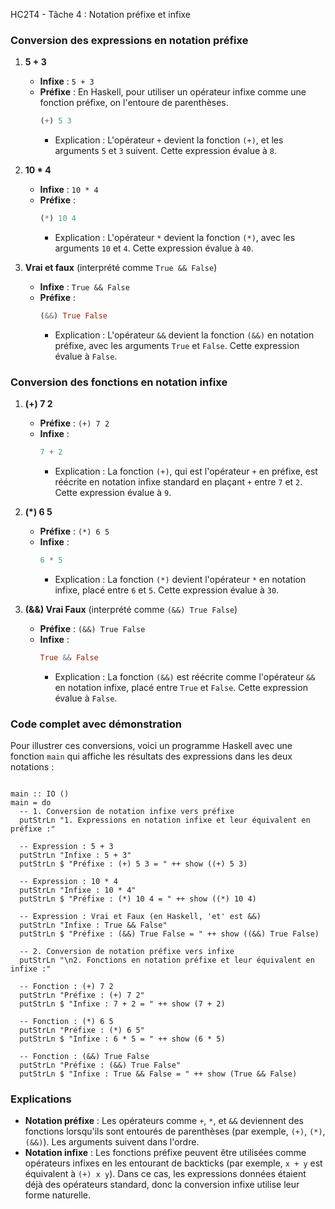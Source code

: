 HC2T4 - Tâche 4 : Notation préfixe et infixe

### Conversion des expressions en notation préfixe

1. **5 + 3**
   - **Infixe** : `5 + 3`
   - **Préfixe** : En Haskell, pour utiliser un opérateur infixe comme une fonction préfixe, on l'entoure de parenthèses.
     ```haskell
     (+) 5 3
     ```
     - Explication : L'opérateur `+` devient la fonction `(+)`, et les arguments `5` et `3` suivent. Cette expression évalue à `8`.

2. **10 * 4**
   - **Infixe** : `10 * 4`
   - **Préfixe** :
     ```haskell
     (*) 10 4
     ```
     - Explication : L'opérateur `*` devient la fonction `(*)`, avec les arguments `10` et `4`. Cette expression évalue à `40`.

3. **Vrai et faux** (interprété comme `True && False`)
   - **Infixe** : `True && False`
   - **Préfixe** :
     ```haskell
     (&&) True False
     ```
     - Explication : L'opérateur `&&` devient la fonction `(&&)` en notation préfixe, avec les arguments `True` et `False`. Cette expression évalue à `False`.

### Conversion des fonctions en notation infixe

1. **(+) 7 2**
   - **Préfixe** : `(+) 7 2`
   - **Infixe** :
     ```haskell
     7 + 2
     ```
     - Explication : La fonction `(+)`, qui est l'opérateur `+` en préfixe, est réécrite en notation infixe standard en plaçant `+` entre `7` et `2`. Cette expression évalue à `9`.

2. **(*) 6 5**
   - **Préfixe** : `(*) 6 5`
   - **Infixe** :
     ```haskell
     6 * 5
     ```
     - Explication : La fonction `(*)` devient l'opérateur `*` en notation infixe, placé entre `6` et `5`. Cette expression évalue à `30`.

3. **(&&) Vrai Faux** (interprété comme `(&&) True False`)
   - **Préfixe** : `(&&) True False`
   - **Infixe** :
     ```haskell
     True && False
     ```
     - Explication : La fonction `(&&)` est réécrite comme l'opérateur `&&` en notation infixe, placé entre `True` et `False`. Cette expression évalue à `False`.

### Code complet avec démonstration

Pour illustrer ces conversions, voici un programme Haskell avec une fonction `main` qui affiche les résultats des expressions dans les deux notations :

```module Main where

main :: IO ()
main = do
  -- 1. Conversion de notation infixe vers préfixe
  putStrLn "1. Expressions en notation infixe et leur équivalent en préfixe :"

  -- Expression : 5 + 3
  putStrLn "Infixe : 5 + 3"
  putStrLn $ "Préfixe : (+) 5 3 = " ++ show ((+) 5 3)

  -- Expression : 10 * 4
  putStrLn "Infixe : 10 * 4"
  putStrLn $ "Préfixe : (*) 10 4 = " ++ show ((*) 10 4)

  -- Expression : Vrai et Faux (en Haskell, 'et' est &&)
  putStrLn "Infixe : True && False"
  putStrLn $ "Préfixe : (&&) True False = " ++ show ((&&) True False)

  -- 2. Conversion de notation préfixe vers infixe
  putStrLn "\n2. Fonctions en notation préfixe et leur équivalent en infixe :"

  -- Fonction : (+) 7 2
  putStrLn "Préfixe : (+) 7 2"
  putStrLn $ "Infixe : 7 + 2 = " ++ show (7 + 2)

  -- Fonction : (*) 6 5
  putStrLn "Préfixe : (*) 6 5"
  putStrLn $ "Infixe : 6 * 5 = " ++ show (6 * 5)

  -- Fonction : (&&) True False
  putStrLn "Préfixe : (&&) True False"
  putStrLn $ "Infixe : True && False = " ++ show (True && False)
```

### Explications

- **Notation préfixe** : Les opérateurs comme `+`, `*`, et `&&` deviennent des fonctions lorsqu'ils sont entourés de parenthèses (par exemple, `(+)`, `(*)`, `(&&)`). Les arguments suivent dans l'ordre.
- **Notation infixe** : Les fonctions préfixe peuvent être utilisées comme opérateurs infixes en les entourant de backticks (par exemple, `x + y` est équivalent à `(+) x y`). Dans ce cas, les expressions données étaient déjà des opérateurs standard, donc la conversion infixe utilise leur forme naturelle.
